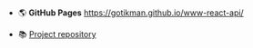 + :earth_americas: **GitHub Pages**    https://gotikman.github.io/www-react-api/
 
+  :books: [Project repository](https://github.com/gotikman/JS-React-Redux/tree/master/React/marvel-api)

